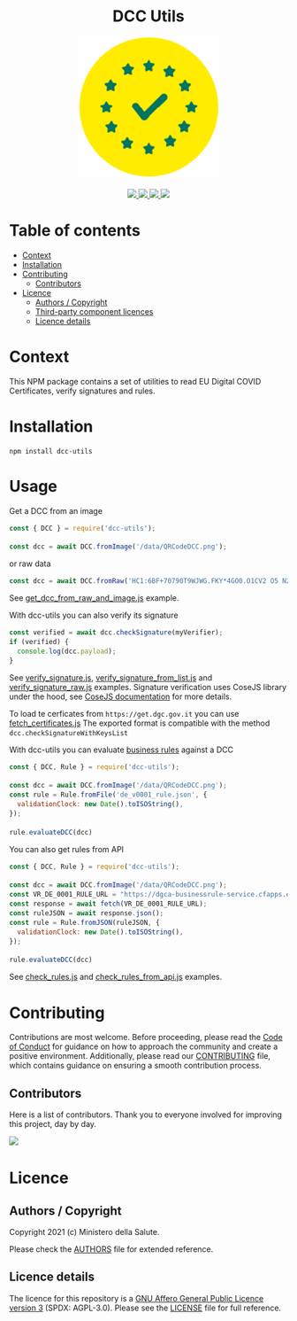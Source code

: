 <h1 align="center">DCC Utils</h1>

<div align="center">
<img width="256" height="256" src="img/logo-dgc.png">
</div>

<br />
<div align="center">
    <!-- CoC -->
    <a href="https://github.com/ministero-salute/dcc-utils/blob/master/CODE_OF_CONDUCT.md">
      <img src="https://img.shields.io/badge/Contributor%20Covenant-v2.0%20adopted-ff69b4.svg" />
    </a>
    <a href="https://www.npmjs.com/package/dcc-utils">
      <img src="https://img.shields.io/npm/v/dcc-utils.svg?logo=npm" />
    </a>
    <a href="https://github.com/ministero-salute/dcc-utils/actions/workflows/ci.yml">
      <img src="https://github.com/ministero-salute/dcc-utils/actions/workflows/ci.yml/badge.svg" />
    </a>
    <a href="https://codecov.io/gh/ministero-salute/dcc-utils">
      <img src="https://img.shields.io/codecov/c/github/ministero-salute/dcc-utils.svg" />
    </a>
</div>


# Table of contents

- [Context](https://github.com/ministero-salute/dcc-utils#context)
- [Installation](https://github.com/ministero-salute/dcc-utils#installation)
- [Contributing](https://github.com/ministero-salute/dcc-utils#contributing)
  - [Contributors](https://github.com/ministero-salute/dcc-utils#contributors)
- [Licence](https://github.com/ministero-salute/dcc-utils#licence)
  - [Authors / Copyright](https://github.com/ministero-salute/dcc-utils#authors--copyright)
  - [Third-party component licences](https://github.com/ministero-salute/dcc-utils#third-party-component-licences)
  - [Licence details](https://github.com/ministero-salute/dcc-utils#licence-details)


# Context

This NPM package contains a set of utilities to read EU Digital COVID Certificates, verify signatures and rules.

# Installation

```
npm install dcc-utils
```

# Usage

Get a DCC from an image

```js
const { DCC } = require('dcc-utils');

const dcc = await DCC.fromImage('/data/QRCodeDCC.png');
```

or raw data

```js
const dcc = await DCC.fromRaw('HC1:6BF+70790T9WJWG.FKY*4GO0.O1CV2 O5 N2FBBRW1*70HS8WY04AC*WIFN0AHCD8KD97TK0F90KECTHGWJC0FDC:5AIA%G7X+AQB9746HS80:54IBQF60R6$A80X6S1BTYACG6M+9XG8KIAWNA91AY%67092L4WJCT3EHS8XJC$+DXJCCWENF6OF63W5NW6WF6%JC QE/IAYJC5LEW34U3ET7DXC9 QE-ED8%E.JCBECB1A-:8$96646AL60A60S6Q$D.UDRYA 96NF6L/5QW6307KQEPD09WEQDD+Q6TW6FA7C466KCN9E%961A6DL6FA7D46JPCT3E5JDLA7$Q6E464W5TG6..DX%DZJC6/DTZ9 QE5$CB$DA/D JC1/D3Z8WED1ECW.CCWE.Y92OAGY8MY9L+9MPCG/D5 C5IA5N9$PC5$CUZCY$5Y$527B+A4KZNQG5TKOWWD9FL%I8U$F7O2IBM85CWOC%LEZU4R/BXHDAHN 11$CA5MRI:AONFN7091K9FKIGIY%VWSSSU9%01FO2*FTPQ3C3F');
```

See [get_dcc_from_raw_and_image.js](https://github.com/ministero-salute/dcc-utils/blob/master/examples/get_dcc_from_raw_and_image.js) example.

With dcc-utils you can also verify its signature

```js
const verified = await dcc.checkSignature(myVerifier);
if (verified) {
  console.log(dcc.payload);
}
```

See [verify_signature.js](https://github.com/ministero-salute/dcc-utils/blob/master/examples/verify_signature.js), [verify_signature_from_list.js](https://github.com/ministero-salute/dcc-utils/blob/master/examples/verify_signature_from_list.js) and [verify_signature_raw.js](https://github.com/ministero-salute/dcc-utils/blob/master/examples/verify_signature_raw.js) examples. Signature verification uses CoseJS library under the hood, see [CoseJS documentation](https://github.com/erdtman/cose-js) for more details.

To load te cerficates from `https://get.dgc.gov.it` you can use [fetch_certificates.js](https://github.com/ministero-salute/dcc-utils/blob/master/examples/fetch_certificates.js) The exported format is compatible with the method `dcc.checkSignatureWithKeysList`


With dcc-utils you can evaluate [business rules](https://github.com/ehn-dcc-development/dgc-business-rules) against a DCC

```js
const { DCC, Rule } = require('dcc-utils');

const dcc = await DCC.fromImage('/data/QRCodeDCC.png');
const rule = Rule.fromFile('de_v0001_rule.json', {
  validationClock: new Date().toISOString(),
});

rule.evaluateDCC(dcc)
```

You can also get rules from API

```js
const { DCC, Rule } = require('dcc-utils');

const dcc = await DCC.fromImage('/data/QRCodeDCC.png');
const VR_DE_0001_RULE_URL = "https://dgca-businessrule-service.cfapps.eu10.hana.ondemand.com/rules/de/bc092f8000606c57a8fd80bc7a31ff720a4c4428510d88c774bed2f839c76b66";
const response = await fetch(VR_DE_0001_RULE_URL);
const ruleJSON = await response.json();
const rule = Rule.fromJSON(ruleJSON, {
  validationClock: new Date().toISOString(),
});

rule.evaluateDCC(dcc)
```

See [check_rules.js](https://github.com/ministero-salute/dcc-utils/blob/master/examples/check_rules.js) and [check_rules_from_api.js](https://github.com/ministero-salute/dcc-utils/blob/master/examples/check_rules_from_api.js) examples.

# Contributing
Contributions are most welcome. Before proceeding, please read the [Code of Conduct](https://github.com/ministero-salute/dcc-utils/blob/master/CODE_OF_CONDUCT.md) for guidance on how to approach the community and create a positive environment. Additionally, please read our [CONTRIBUTING](https://github.com/ministero-salute/dcc-utils/blob/master/CONTRIBUTING.md) file, which contains guidance on ensuring a smooth contribution process.

## Contributors
Here is a list of contributors. Thank you to everyone involved for improving this project, day by day.

<a href="https://github.com/ministero-salute/dcc-utils">
  <img
  src="https://contributors-img.web.app/image?repo=ministero-salute/dcc-utils"
  />
</a>

# Licence

## Authors / Copyright

Copyright 2021 (c) Ministero della Salute.

Please check the [AUTHORS](https://github.com/ministero-salute/dcc-utils/blob/master/AUTHORS) file for extended reference.

## Licence details

The licence for this repository is a [GNU Affero General Public Licence version 3](https://www.gnu.org/licenses/agpl-3.0.html) (SPDX: AGPL-3.0). Please see the [LICENSE](https://github.com/ministero-salute/dcc-utils/blob/master/LICENSE) file for full reference.
